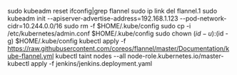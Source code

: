 sudo kubeadm reset
ifconfig|grep flannel
sudo ip link del flannel.1
sudo kubeadm init --apiserver-advertise-address=192.168.1.123 --pod-network-cidr=10.244.0.0/16
sudo rm -f $HOME/.kube/config
sudo cp -i /etc/kubernetes/admin.conf $HOME/.kube/config
sudo chown $(id -u):$(id -g) $HOME/.kube/config
kubectl apply -f https://raw.githubusercontent.com/coreos/flannel/master/Documentation/kube-flannel.yml
kubectl taint nodes --all node-role.kubernetes.io/master-
kubectl apply -f jenkins/jenkins.deployment.yaml